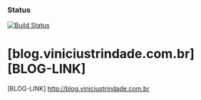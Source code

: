 
### Status
[![Build Status](https://travis-ci.org/viniciustrindade/viniciustrindade.github.io.svg?branch=master)](https://travis-ci.org/viniciustrindade/viniciustrindade.github.io)

# [blog.viniciustrindade.com.br][BLOG-LINK]


[BLOG-LINK] http://blog.viniciustrindade.com.br
